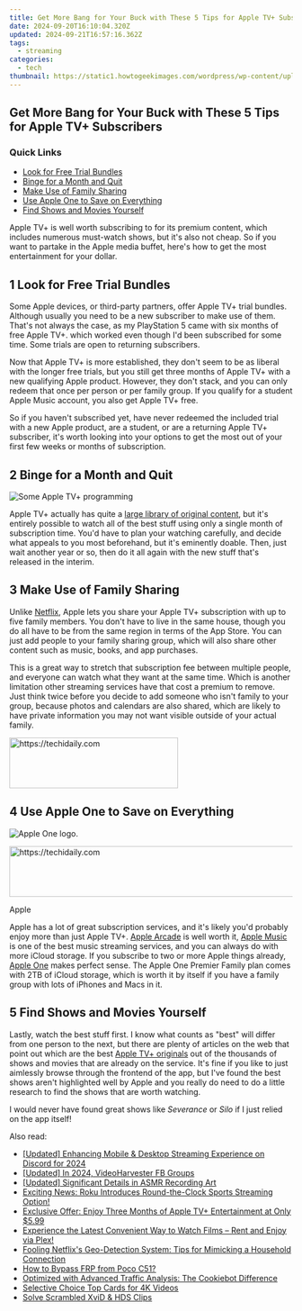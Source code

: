 ```yaml
---
title: Get More Bang for Your Buck with These 5 Tips for Apple TV+ Subscribers
date: 2024-09-20T16:10:04.320Z
updated: 2024-09-21T16:57:16.362Z
tags:
  - streaming
categories:
  - tech
thumbnail: https://static1.howtogeekimages.com/wordpress/wp-content/uploads/2024/07/a-tv-with-apple-tv-logo-on-the-screen.jpg
---
```


## Get More Bang for Your Buck with These 5 Tips for Apple TV+ Subscribers

### Quick Links

* [Look for Free Trial Bundles](https://some-techniques.techidaily.com/new-ignite-passion-a-selection-of-10-invigorating-films/)
* [Binge for a Month and Quit](https://screen-activity-recording.techidaily.com/in-2024-mc-homestead-architectural-wonders/)
* [Make Use of Family Sharing](https://twitter-clips.techidaily.com/updated-in-2024-integrate-insta-tweet-and-snap-a-comprehensive-guide/)
* [Use Apple One to Save on Everything](https://screen-sharing-recording.techidaily.com/updated-2024-approved-mastering-googles-speech-to-text-conversion-techniques/)
* [Find Shows and Movies Yourself](https://techtrends.techidaily.com/discovering-the-admirers-tracking-views-on-your-instagram-posts/)

 Apple TV+ is well worth subscribing to for its premium content, which includes numerous must-watch shows, but it's also not cheap. So if you want to partake in the Apple media buffet, here's how to get the most entertainment for your dollar.

## 1  Look for Free Trial Bundles 

 Some Apple devices, or third-party partners, offer Apple TV+ trial bundles. Although usually you need to be a new subscriber to make use of them. That's not always the case, as my PlayStation 5 came with six months of free Apple TV+. which worked even though I'd been subscribed for some time. Some trials are open to returning subscribers.

 Now that Apple TV+ is more established, they don't seem to be as liberal with the longer free trials, but you still get three months of Apple TV+ with a new qualifying Apple product. However, they don't stack, and you can only redeem that once per person or per family group. If you qualify for a student Apple Music account, you also get Apple TV+ free.

 So if you haven't subscribed yet, have never redeemed the included trial with a new Apple product, are a student, or are a returning Apple TV+ subscriber, it's worth looking into your options to get the most out of your first few weeks or months of subscription.

## 2  Binge for a Month and Quit 

![Some Apple TV+ programming](https://static1.howtogeekimages.com/wordpress/wp-content/uploads/2021/12/apple_tv_plus.png) 

 Apple TV+ actually has quite a [large library of original content](https://fox-links.techidaily.com/2024-approved-streamlined-transcoding-xml-and-ttml-into-professional-srt/), but it's entirely possible to watch all of the best stuff using only a single month of subscription time. You'd have to plan your watching carefully, and decide what appeals to you most beforehand, but it's eminently doable. Then, just wait another year or so, then do it all again with the new stuff that's released in the interim.

## 3  Make Use of Family Sharing 

 Unlike [Netflix](https://facebook-record-videos.techidaily.com/updated-unlock-the-magic-of-capturing-youtube-content-the-no-cost-way/), Apple lets you share your Apple TV+ subscription with up to five family members. You don't have to live in the same house, though you do all have to be from the same region in terms of the App Store. You can just add people to your family sharing group, which will also share other content such as music, books, and app purchases.

 This is a great way to stretch that subscription fee between multiple people, and everyone can watch what they want at the same time. Which is another limitation other streaming services have that cost a premium to remove. Just think twice before you decide to add someone who isn't family to your group, because photos and calendars are also shared, which are likely to have private information you may not want visible outside of your actual family.

<!-- affiliate ads begin -->
<a href="https://aligracehair.sjv.io/c/5597632/1884017/19272" target="_top" id="1884017">
  <img src="//a.impactradius-go.com/display-ad/19272-1884017" border="0" alt="https://techidaily.com" width="300" height="90"/>
</a>
<img height="0" width="0" src="https://aligracehair.sjv.io/i/5597632/1884017/19272" style="position:absolute;visibility:hidden;" border="0" />
<!-- affiliate ads end -->

## 4  Use Apple One to Save on Everything 

![Apple One logo.](https://static1.howtogeekimages.com/wordpress/wp-content/uploads/2024/08/apple-one-logo.png) 

<!-- affiliate ads begin -->
<a href="https://aligracehair.sjv.io/c/5597632/1902294/19272" target="_top" id="1902294">
  <img src="//a.impactradius-go.com/display-ad/19272-1902294" border="0" alt="https://techidaily.com" width="728" height="90"/>
</a>
<img height="0" width="0" src="https://aligracehair.sjv.io/i/5597632/1902294/19272" style="position:absolute;visibility:hidden;" border="0" />
<!-- affiliate ads end -->

Apple

 Apple has a lot of great subscription services, and it's likely you'd probably enjoy more than just Apple TV+. [Apple Arcade](https://fox-cloud.techidaily.com/2024-approved-top-7-nft-generators-to-turn-your-artwork-into-nfts/) is well worth it, [Apple Music](https://ios-pokemon-go.techidaily.com/most-asked-questions-about-pokemon-go-battle-league-rewards-on-apple-iphone-13-pro-max-drfone-by-drfone-virtual-ios/) is one of the best music streaming services, and you can always do with more iCloud storage. If you subscribe to two or more Apple things already, [Apple One](https://facebook-record-videos.techidaily.com/new-elevate-video-content-with-proven-strategies-for-youtube-shorts-growth-for-2024/) makes perfect sense. The Apple One Premier Family plan comes with 2TB of iCloud storage, which is worth it by itself if you have a family group with lots of iPhones and Macs in it.

## 5  Find Shows and Movies Yourself 

 Lastly, watch the best stuff first. I know what counts as "best" will differ from one person to the next, but there are plenty of articles on the web that point out which are the best [Apple TV+ originals](https://digital-screen-recording.techidaily.com/updated-conquer-windows-10-a-mov-filming-masterclass-for-2024/) out of the thousands of shows and movies that are already on the service. It's fine if you like to just aimlessly browse through the frontend of the app, but I've found the best shows aren't highlighted well by Apple and you really do need to do a little research to find the shows that are worth watching.

 I would never have found great shows like _Severance_ or _Silo_ if I just relied on the app itself!

<ins class="adsbygoogle"
     style="display:block"
     data-ad-format="autorelaxed"
     data-ad-client="ca-pub-7571918770474297"
     data-ad-slot="1223367746"></ins>

<ins class="adsbygoogle"
     style="display:block"
     data-ad-client="ca-pub-7571918770474297"
     data-ad-slot="8358498916"
     data-ad-format="auto"
     data-full-width-responsive="true"></ins>

<span class="atpl-alsoreadstyle">Also read:</span>
<div><ul>
<li><a href="https://discord-videos.techidaily.com/updated-enhancing-mobile-and-desktop-streaming-experience-on-discord-for-2024/"><u>[Updated] Enhancing Mobile & Desktop Streaming Experience on Discord for 2024</u></a></li>
<li><a href="https://facebook-videos.techidaily.com/updated-in-2024-videoharvester-fb-groups/"><u>[Updated] In 2024, VideoHarvester FB Groups</u></a></li>
<li><a href="https://youtube-tips.techidaily.com/ed-significant-details-in-asmr-recording-art/"><u>[Updated] Significant Details in ASMR Recording Art</u></a></li>
<li><a href="https://media-tips.techidaily.com/exciting-news-roku-introduces-round-the-clock-sports-streaming-option/"><u>Exciting News: Roku Introduces Round-the-Clock Sports Streaming Option!</u></a></li>
<li><a href="https://media-tips.techidaily.com/exclusive-offer-enjoy-three-months-of-apple-tvplus-entertainment-at-only-599/"><u>Exclusive Offer: Enjoy Three Months of Apple TV+ Entertainment at Only $5.99</u></a></li>
<li><a href="https://media-tips.techidaily.com/experience-the-latest-convenient-way-to-watch-films-rent-and-enjoy-via-plex/"><u>Experience the Latest Convenient Way to Watch Films – Rent and Enjoy via Plex!</u></a></li>
<li><a href="https://media-tips.techidaily.com/fooling-netflixs-geo-detection-system-tips-for-mimicking-a-household-connection/"><u>Fooling Netflix's Geo-Detection System: Tips for Mimicking a Household Connection</u></a></li>
<li><a href="https://bypass-frp.techidaily.com/how-to-bypass-frp-from-poco-c51-by-drfone-android/"><u>How to Bypass FRP from Poco C51?</u></a></li>
<li><a href="https://data-safeguard.techidaily.com/optimized-with-advanced-traffic-analysis-the-cookiebot-difference/"><u>Optimized with Advanced Traffic Analysis: The Cookiebot Difference</u></a></li>
<li><a href="https://extra-information.techidaily.com/selective-choice-top-cards-for-4k-videos/"><u>Selective Choice Top Cards for 4K Videos</u></a></li>
<li><a href="https://data-wizards.techidaily.com/solve-scrambled-xvid-and-hds-clips/"><u>Solve Scrambled XviD & HDS Clips</u></a></li>
</ul></div>

